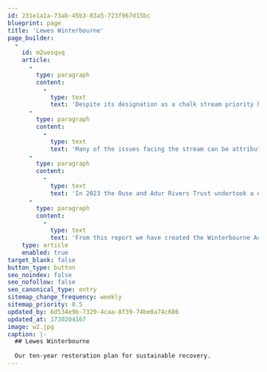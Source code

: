 ```yaml
---
id: 231e1a1a-73ab-45b3-83a5-723f967d15bc
blueprint: page
title: 'Lewes Winterbourne'
page_builder:
  -
    id: m2uesqvq
    article:
      -
        type: paragraph
        content:
          -
            type: text
            text: 'Despite its designation as a chalk stream priority habitat, the Lewes Winterbourne watercourse has suffered progressive deterioration with extensive modifications of its channel. It is heavily uniform, and its course has historically been straightened, culverted, embanked and in sections over-deepened or otherwise disconnected from its floodplain and riparian margins. These historical modifications have been undertaken to reduce groundwater-related flood risk to the town of Lewes as well as for housing, development, road building and agriculture.'
      -
        type: paragraph
        content:
          -
            type: text
            text: 'Many of the issues facing the stream can be attributed to these modifications, alongside contemporary management practices that continue to degrade the natural processes that are typical in healthy chalk streams. The stream is impacted by road run-off, abstraction, siltation, over-shading, algal growth, the spread of invasive non-native species (INNS), agricultural runoff, and barriers to migratory fish which all exert a negative influence.'
      -
        type: paragraph
        content:
          -
            type: text
            text: 'In 2023 the Ouse and Adur Rivers Trust undertook a detailed study of the Winterbourne resulting in a detailed assessment of its current condition and the opportunities for its restoration, also drawing on existing resources and local knowledge.'
      -
        type: paragraph
        content:
          -
            type: text
            text: 'From this report we have created the Winterbourne Action Plan, some of the identified actions have begun and are considered to be quick wins for the local environment and community whilst some will take longer to achieve and the cooperation of multiple partners. We therefore believe that a ten year focus on the restoration of the Lewes Winterbourne will enable sustainable, supported and effective action to be implemented for the long-term future of this waterbody.'
    type: article
    enabled: true
target_blank: false
button_type: button
seo_noindex: false
seo_nofollow: false
seo_canonical_type: entry
sitemap_change_frequency: weekly
sitemap_priority: 0.5
updated_by: 6d534e9b-7329-4caa-8f39-74be0a74c686
updated_at: 1730204167
image: w2.jpg
caption: |-
  ## Lewes Winterbourne

  Our ten-year restoration plan for sustainable recovery.
---
```

